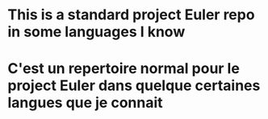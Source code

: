 # This is a standard project Euler repo in some languages I know

# C'est un repertoire normal pour le project Euler dans quelque certaines langues que je connait


